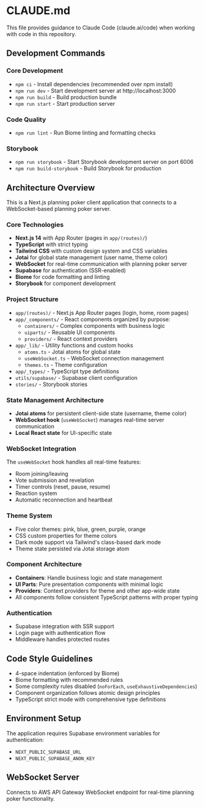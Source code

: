 # CLAUDE.md

This file provides guidance to Claude Code (claude.ai/code) when working with code in this repository.

## Development Commands

### Core Development
- `npm ci` - Install dependencies (recommended over npm install)
- `npm run dev` - Start development server at http://localhost:3000
- `npm run build` - Build production bundle
- `npm run start` - Start production server

### Code Quality
- `npm run lint` - Run Biome linting and formatting checks

### Storybook
- `npm run storybook` - Start Storybook development server on port 6006
- `npm run build-storybook` - Build Storybook for production

## Architecture Overview

This is a Next.js planning poker client application that connects to a WebSocket-based planning poker server.

### Core Technologies
- **Next.js 14** with App Router (pages in `app/(routes)/`)
- **TypeScript** with strict typing
- **Tailwind CSS** with custom design system and CSS variables
- **Jotai** for global state management (user name, theme color)
- **WebSocket** for real-time communication with planning poker server
- **Supabase** for authentication (SSR-enabled)
- **Biome** for code formatting and linting
- **Storybook** for component development

### Project Structure
- `app/(routes)/` - Next.js App Router pages (login, home, room pages)
- `app/_components/` - React components organized by purpose:
  - `containers/` - Complex components with business logic
  - `uiparts/` - Reusable UI components
  - `providers/` - React context providers
- `app/_lib/` - Utility functions and custom hooks
  - `atoms.ts` - Jotai atoms for global state
  - `useWebSocket.ts` - WebSocket connection management
  - `themes.ts` - Theme configuration
- `app/_types/` - TypeScript type definitions
- `utils/supabase/` - Supabase client configuration
- `stories/` - Storybook stories

### State Management Architecture
- **Jotai atoms** for persistent client-side state (username, theme color)
- **WebSocket hook** (`useWebSocket`) manages real-time server communication
- **Local React state** for UI-specific state

### WebSocket Integration
The `useWebSocket` hook handles all real-time features:
- Room joining/leaving
- Vote submission and revelation
- Timer controls (reset, pause, resume)
- Reaction system
- Automatic reconnection and heartbeat

### Theme System
- Five color themes: pink, blue, green, purple, orange
- CSS custom properties for theme colors
- Dark mode support via Tailwind's class-based dark mode
- Theme state persisted via Jotai storage atom

### Component Architecture
- **Containers**: Handle business logic and state management
- **UI Parts**: Pure presentation components with minimal logic
- **Providers**: Context providers for theme and other app-wide state
- All components follow consistent TypeScript patterns with proper typing

### Authentication
- Supabase integration with SSR support
- Login page with authentication flow
- Middleware handles protected routes

## Code Style Guidelines
- 4-space indentation (enforced by Biome)
- Biome formatting with recommended rules
- Some complexity rules disabled (`noForEach`, `useExhaustiveDependencies`)
- Component organization follows atomic design principles
- TypeScript strict mode with comprehensive type definitions

## Environment Setup
The application requires Supabase environment variables for authentication:
- `NEXT_PUBLIC_SUPABASE_URL`
- `NEXT_PUBLIC_SUPABASE_ANON_KEY`

## WebSocket Server
Connects to AWS API Gateway WebSocket endpoint for real-time planning poker functionality.